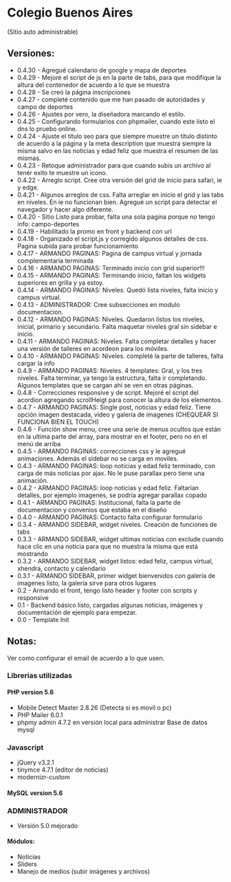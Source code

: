 # Colegio Buenos Aires  
(Sitio auto administrable)

## Versiones:
* 0.4.30 - Agregué calendario de google y mapa de deportes
* 0.4.29 - Mejoré el script de js en la parte de tabs, para que modifique la altura del contenedor de acuerdo a lo que se muestra
* 0.4.28 - Se creó la página inscripciones
* 0.4.27 - completé contenido que me han pasado de autoridades y campo de deportes
* 0.4.26 - Ajustes por vero, la diseñadora marcando el estilo.
* 0.4.25 - Configurando formularios con phpmailer, cuando este listo el dns lo pruebo online.
* 0.4.24 - Ajuste el titulo seo para que siempre muestre un titulo distinto de acuerdo a la página y la meta description que muestra siempre la misma salvo en las noticias y edad feliz que muestra el resumen de las mismas.
* 0.4.23 - Retoque administrador para que cuando subis un archivo al tenér exito te muestre un icono.
* 0.4.22 - Arreglo script. Cree otra versión del grid de inicio para safari, ie y edge.
* 0.4.21 - Algunos arreglos de css. Falta arreglar en inicio el grid y las tabs en niveles. En ie no funcionan bien. Agregué un script para detectar el navegador y hacer algo diferente.
* 0.4.20 - Sitio Listo para probar, falta una sola pagina porque no tengo info: campo-deportes
* 0.4.19 - Habilitado la promo en front y backend con url
* 0.4.18 - Organizado el script.js y corregido algunos detalles de css. Pagina subida para probar funcionamiento
* 0.4.17 - ARMANDO PAGINAS: Pagina de campus virtual y jornada complementaria terminada
* 0.4.16 - ARMANDO PAGINAS: Terminado inicio con grid superior!!!
* 0.4.15 - ARMANDO PAGINAS: Terminando inicio, faltan los widgets superiores en grilla y ya estoy.
* 0.4.14 - ARMANDO PAGINAS: Niveles. Quedó lista niveles, falta inicio y campus virtual.
* 0.4.13 - ADMINISTRADOR: Cree subsecciones en modulo documentacion.
* 0.4.12 - ARMANDO PAGINAS: Niveles. Quedaron listos los niveles, inicial, primario y secundario. Falta maquetar niveles gral sin sidebar e inicio.
* 0.4.11 - ARMANDO PAGINAS: Niveles. Falta completar detalles y hacer una versión de talleres en acordeon para los móviles.
* 0.4.10 - ARMANDO PAGINAS: Niveles. completé la parte de talleres, falta cargar la info
* 0.4.9 - ARMANDO PAGINAS: Niveles. 4 templates: Gral, y los tres niveles. Falta terminar, ya tengo la estructura, falta ir completando. Algunos templates que se cargan ahí se ven en otras páginas.
* 0.4.8 - Correcciones responsive y de script. Mejoré el script del acordion agregando scrollHeigt para conocer la altura de los elementos.
* 0.4.7 - ARMANDO PAGINAS: Single post, noticias y edad feliz. Tiene opción imagen destacada, video y galería de imagenes (CHEQUEAR SI FUNCIONA BIEN EL TOUCH)
* 0.4.6 - Funcíón show menu, cree una serie de menus ocultos que están en la ultima parte del array, para mostrar en el footer, pero no en el menú de arriba
* 0.4.5 - ARMANDO PAGINAS: correcciones css y le agregué animaciones. Además el sidebar no se carga en moviles.
* 0.4.3 - ARMANDO PAGINAS: loop noticias y edad feliz terminado, con carga de más noticias por ajax. No le puse parallax pero tiene una animación.
* 0.4.2 - ARMANDO PAGINAS: loop noticias y edad feliz. Faltarían detalles, por ejemplo imagenes, se podría agregar parallax copado
* 0.4.1 - ARMANDO PAGINAS: Institucional, falta la parte de documentacion y convenios que estaba en el diseño
* 0.4.0 - ARMANDO PAGINAS: Contacto falta configurar formulario
* 0.3.4 - ARMANDO SIDEBAR, widget niveles. Creación de funciones de tabs
* 0.3.3 - ARMANDO SIDEBAR, widget ultimas noticias con exclude cuando hace clic en una noticia para que no muestra la misma que está mostrando
* 0.3.2 - ARMANDO SIDEBAR, widget listos: edad feliz, campus virtual, xhendra, contacto y calendario
* 0.3.1 - ARMANDO SIDEBAR, primer widget bienvenidos con galería de imagenes listo, la galería sirve para otros lugares
* 0.2 - Armando el front, tengo listo header y footer con scripts y responsive
* 0.1 - Backend básico listo, cargadas algunas noticias, imágenes y documentación de ejemplo para empezar.
* 0.0 - Template Init

## Notas:
Ver como configurar el email de acuerdo a lo que usen.

### Librerias utilizadas

#### PHP version 5.6
* Mobile Detect Master 2.8.26 (Detecta si es movil o pc)
* PHP Mailer 6.0.1
* phpmy admin 4.7.2 en versión local para administrar Base de datos mysql

### Javascript
* jQuery v3.2.1
* tinymce 4.7.1 (editor de noticias)
* modernizr-custom

#### MySQL version 5.6


### ADMINISTRADOR
* Versión 5.0 mejorado

#### Módulos:
* Noticias
* Sliders
* Manejo de medios (subir imágenes y archivos)
